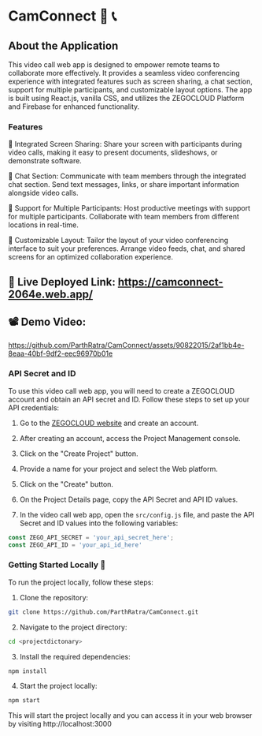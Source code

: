 # CamConnect 🎥 📞

## About the Application

This video call web app is designed to empower remote teams to collaborate more effectively. It provides a seamless video conferencing experience with integrated features such as screen sharing, a chat section, support for multiple participants, and customizable layout options. The app is built using React.js, vanilla CSS, and utilizes the ZEGOCLOUD Platform and Firebase for enhanced functionality.

### Features

🔗 Integrated Screen Sharing: Share your screen with participants during video calls, making it easy to present documents, slideshows, or demonstrate software.

💬 Chat Section: Communicate with team members through the integrated chat section. Send text messages, links, or share important information alongside video calls.

👥 Support for Multiple Participants: Host productive meetings with support for multiple participants. Collaborate with team members from different locations in real-time.

🎨 Customizable Layout: Tailor the layout of your video conferencing interface to suit your preferences. Arrange video feeds, chat, and shared screens for an optimized collaboration experience.

 ## 🚀 Live Deployed Link: https://camconnect-2064e.web.app/


 ## 📽️ Demo Video: 

https://github.com/ParthRatra/CamConnect/assets/90822015/2af1bb4e-8eaa-40bf-9df2-eec96970b01e


### API Secret and ID

To use this video call web app, you will need to create a ZEGOCLOUD account and obtain an API secret and ID. Follow these steps to set up your API credentials:

1. Go to the [ZEGOCLOUD website](https://www.zegocloud.com/) and create an account.

2. After creating an account, access the Project Management console.

3. Click on the "Create Project" button.

4. Provide a name for your project and select the Web platform.

5. Click on the "Create" button.

6. On the Project Details page, copy the API Secret and API ID values.

7. In the video call web app, open the `src/config.js` file, and paste the API Secret and ID values into the following variables:

```javascript
const ZEGO_API_SECRET = 'your_api_secret_here';
const ZEGO_API_ID = 'your_api_id_here'
```


### Getting Started Locally 🚀

To run the project locally, follow these steps:

1. Clone the repository:

```bash
git clone https://github.com/ParthRatra/CamConnect.git
```

2. Navigate to the project directory:

```bash
cd <projectdictonary>
```

3. Install the required dependencies:

```bash
npm install
```

4. Start the project locally:

```bash
npm start
```

This will start the project locally and you can access it in your web browser by visiting http://localhost:3000




